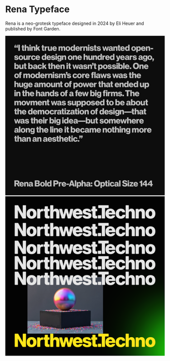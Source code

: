 # Rena Typeface

Rena is a neo-grotesk typeface designed in 2024 by Eli Heuer and published by Font Garden.

![image](documentation/images/pre-alpha/wip-008.png)
![image](documentation/images/pre-alpha/wip-010.png)
